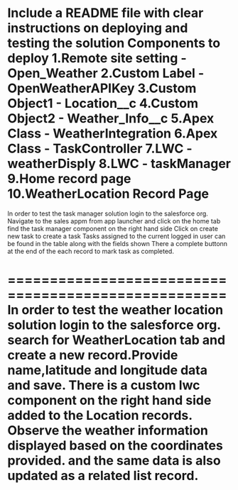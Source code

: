 Include a README file with clear instructions on deploying and testing the solution
Components to deploy
1.Remote site setting - Open_Weather
2.Custom Label - OpenWeatherAPIKey
3.Custom Object1 - Location__c
4.Custom Object2 - Weather_Info__c
5.Apex Class - WeatherIntegration
6.Apex Class - TaskController
7.LWC - weatherDisply
8.LWC - taskManager
9.Home record page
10.WeatherLocation Record Page
==================================================
In order to test the task manager solution 
login to the salesforce org.
Navigate to the sales appm from app launcher and click on the home tab
find the task manager component on the right hand side
Click on create new task to create a task
Tasks assigned to the current logged in user can be found in the table along with the fields shown
There a complete buttonn  at the end of the each record to mark task as completed.

====================================================
In order to test the weather location solution
login to the salesforce org.
search for WeatherLocation tab and create a new record.Provide name,latitude and longitude data and save.
There is a custom lwc component on the right hand side added to the Location records.
Observe the weather information displayed based on the coordinates provided. and the same data is also updated as a related list record.
===========================================================
